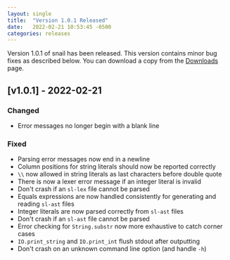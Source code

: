 ```yaml
---
layout: single
title:  "Version 1.0.1 Released"
date:   2022-02-21 10:53:45 -0500
categories: releases
---
```

Version 1.0.1 of snail has been released.  This version contains minor bug fixes
as described below. You can download a copy from the
[Downloads](/downloads#version-101) page.

## [v1.0.1] - 2022-02-21

### Changed
- Error messages no longer begin with a blank line

### Fixed
- Parsing error messages now end in a newline
- Column positions for string literals should now be reported correctly
- `\\` now allowed in string literals as last characters before double quote
- There is now a lexer error message if an integer literal is invalid
- Don't crash if an `sl-lex` file cannot be parsed
- Equals expressions are now handled consistently for generating and reading
  `sl-ast` files
- Integer literals are now parsed correctly from `sl-ast` files
- Don't crash if an `sl-ast` file cannot be parsed
- Error checking for `String.substr` now more exhaustive to catch corner cases
- `IO.print_string` and `IO.print_int` flush stdout after outputting
- Don't crash on an unknown command line option (and handle `-h`)